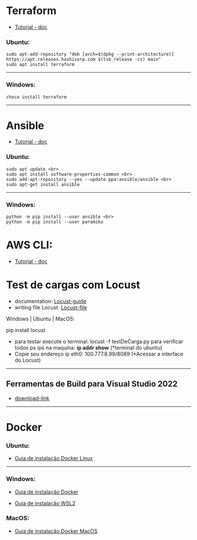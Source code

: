 # Terraform
* [Tutorial - doc](https://learn.hashicorp.com/terraform?utm_source=terraform_io)

### Ubuntu:

```curl -fsSL https://apt.releases.hashicorp.com/gpg | sudo apt-key add -
sudo apt-add-repository "deb [arch=$(dpkg --print-architecture)] https://apt.releases.hashicorp.com $(lsb_release -cs) main"
sudo apt install terraform
```
___

### Windows:
```
choco install terraform
```
___

# Ansible
* [Tutorial - doc](https://docs.ansible.com/ansible/latest/getting_started/index.html)

### Ubuntu:
```
sudo apt update <br>
sudo apt install software-properties-common <br>
sudo add-apt-repository --yes --update ppa:ansible/ansible <br>
sudo apt-get install ansible
```
___

### Windows:
```
python -m pip install --user ansible <br>
python -m pip install --user paramiko
```

# AWS CLI:

* [Tutorial - doc](https://docs.aws.amazon.com/pt_br/cli/latest/userguide/getting-started-install.html)


# Test de cargas com Locust
 * documentation: [Locust-guide](https://docs.locust.io/en/stable/quickstart.html) <br>
 * writing file Locust: [Locust-file](https://docs.locust.io/en/stable/writing-a-locustfile.html)

Windows | Ubuntu | MacOS:

pip install locust <br>
 
- para testar execute o terminal: locust -f testDeCarga.py
para verificar todos ps ips na maquina: **ip addr show** (*terminal do ubuntu) <br>
- Copie seu endereço ip eth0: 100.777.8.99/8089 (*Acessar a interface do Locust) 
___

## Ferramentas de Build para Visual Studio 2022

* [download-link](https://visualstudio.microsoft.com/pt-br/downloads/)
___

# Docker

### Ubuntu:

* [Guia de instalação Docker Linux](https://docs.docker.com/engine/install/ubuntu/)
___

### Windows:

* [Guia de instalação Docker](https://docs.docker.com/desktop/install/windows-install/)

* [Guia de instalação WSL2](https://docs.microsoft.com/pt-br/windows/wsl/install)


### MacOS:

* [Guia de instalação Docker MacOS](https://docs.docker.com/desktop/install/mac-install/)
